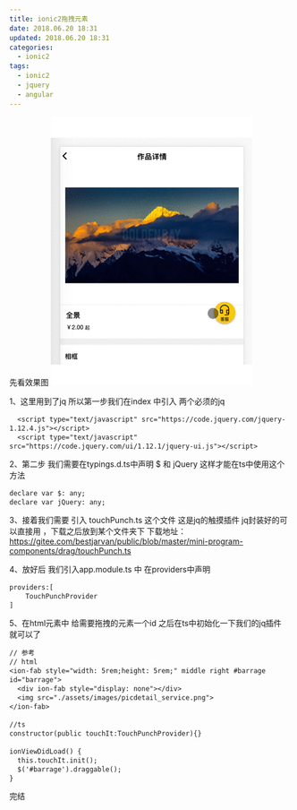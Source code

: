```yaml
---
title: ionic2拖拽元素
date: 2018.06.20 18:31
updated: 2018.06.20 18:31
categories: 
  - ionic2
tags:
  - ionic2
  - jquery
  - angular
---
```

先看效果图
![拖拽元素](https://raw.githubusercontent.com/BestJarvan/pic-imgs/main/imgs/202201171507697.gif)
<!-- more -->
1、这里用到了jq 所以第一步我们在index 中引入 两个必须的jq
```
  <script type="text/javascript" src="https://code.jquery.com/jquery-1.12.4.js"></script>
  <script type="text/javascript" src="https://code.jquery.com/ui/1.12.1/jquery-ui.js"></script>
```

2、第二步 我们需要在typings.d.ts中声明 $ 和 jQuery 这样才能在ts中使用这个方法
```
declare var $: any;
declare var jQuery: any;
```

3、接着我们需要 引入 touchPunch.ts 这个文件 这是jq的触摸插件 jq封装好的可以直接用 ，下载之后放到某个文件夹下
下载地址：https://gitee.com/bestjarvan/public/blob/master/mini-program-components/drag/touchPunch.ts

4、放好后 我们引入app.module.ts 中 在providers中声明
```
providers:[
    TouchPunchProvider
]
```

5、在html元素中 给需要拖拽的元素一个id 之后在ts中初始化一下我们的jq插件 就可以了
```
// 参考
// html
<ion-fab style="width: 5rem;height: 5rem;" middle right #barrage id="barrage">
  <div ion-fab style="display: none"></div>
  <img src="./assets/images/picdetail_service.png">
</ion-fab>

//ts
constructor(public touchIt:TouchPunchProvider){}

ionViewDidLoad() {
  this.touchIt.init();
  $('#barrage').draggable();
}
```
完结